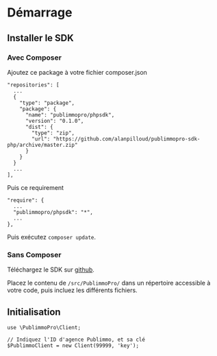 # Démarrage

## Installer le SDK

### Avec Composer

Ajoutez ce package à votre fichier composer.json

```
"repositories": [
  ...
  {
    "type": "package",
    "package": {
      "name": "publimmopro/phpsdk",
      "version": "0.1.0",
      "dist": {
        "type": "zip",
        "url": "https://github.com/alanpilloud/publimmopro-sdk-php/archive/master.zip"
      }
    }
  }
  ...
],
```

Puis ce requirement

```
"require": {
  ...
  "publimmopro/phpsdk": "*",
  ...
},
```

Puis exécutez `composer update`.

### Sans Composer

Téléchargez le SDK sur [github](https://github.com/alanpilloud/publimmopro-sdk-php).

Placez le contenu de `/src/PublimmoPro/` dans un répertoire accessible à votre code, puis incluez les différents fichiers.

## Initialisation

```
use \PublimmoPro\Client;

// Indiquez l'ID d'agence Publimmo, et sa clé
$PublimmoClient = new Client(99999, 'key');
```
